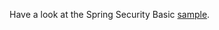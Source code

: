 Have a look at the Spring Security Basic [sample](http://code.google.com/p/janrain4j/source/browse/#svn/trunk/samples/springsecurity-basic).
